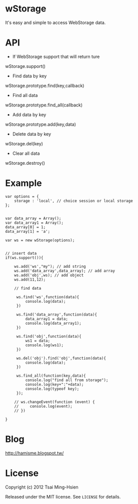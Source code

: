 wStorage
=====================

 It's easy and simple to access WebStorage data.

# API


* If WebStorage support that will return ture

wStorage.support()  

* Find data by key

wStorage.prototype.find(key,callback)

* Find all data

wStorage.prototype.find_all(callback)

* Add data by key

wStorage.prototype.add(key,data)

* Delete data by key

wStorage.del(key)

* Clear all data 

wStorage.destroy()

# Example


	var options = {
		storage : 'local', // choice session or local storage
	};


	var data_array = Array();
	var data_array1 = Array();
	data_array[0] = 1;
	data_array[1] = 'a';

	var ws = new wStorage(options);


	// insert data
	if(ws.support()){

	    ws.add('ws',"my"); // add string
	    ws.add('data_array',data_array); // add array
	    ws.add('obj',ws); // add object
	    ws.add(11,12);

	    // find data

	     ws.find('ws',function(data){
	         console.log(data);
	     })

	     ws.find('data_array',function(data){
	         data_array1 = data;
	         console.log(data_array1);
	     })

	     ws.find('obj',function(data){
	         ws1 = data;
	         console.log(ws1);
	     })

	     ws.del('obj').find('obj',function(data){
	         console.log(data);
	     })

	     ws.find_all(function(key,data){
	         console.log("find all from storage");
	         console.log(key+":"+data);
	         console.log(typeof key);
	     });

	    // ws.changeEvent(function (event) {
	    //     console.log(event);
	    // })

	}

# Blog
http://hamisme.blogspot.tw/

# License

Copyright (c) 2012 Tsai Ming-Hsien

Released under the MIT license. See `LICENSE` for details.
